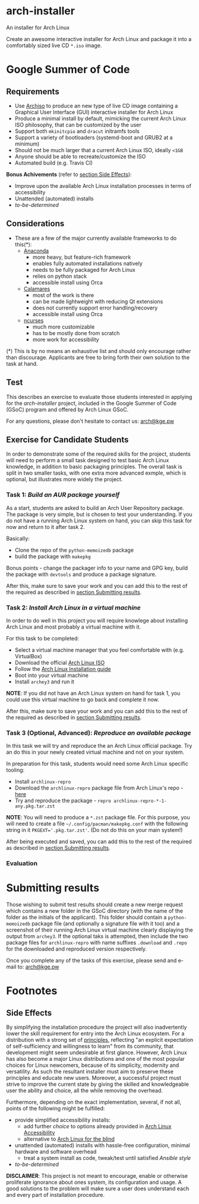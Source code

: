 # arch-installer
An installer for Arch Linux

Create an awesome interactive installer for Arch Linux and package it into a comfortably sized live CD `*.iso` image.

# Google Summer of Code

## Requirements

 * Use [Archiso](https://wiki.archlinux.org/index.php/Archiso) to produce an new type of live CD image containing a Graphical User Interface (GUI) interactive installer for Arch Linux
 * Produce a minimal install by default, mimicking the current Arch Linux ISO philosophy, that can be customized by the user
 * Support both `mkinitcpio` and `dracut` initramfs tools
 * Support a variety of bootloaders (systemd-boot and GRUB2 at a minimum)
 * Should not be much larger that a current Arch Linux ISO, ideally `<1GB`
 * Anyone should be able to recreate/customize the ISO
 * Automated build (e.g. Travis CI)

**Bonus Achivements** (refer to [section Side Effects](#side-effects)):
 * Improve upon the available Arch Linux installation processes in terms of accessibility
 * Unattended (automated) installs
 * *to-be-determined*

## Considerations
  * These are a few of the major currently available frameworks to do this(&ast;):
    - [Anaconda](https://fedoraproject.org/wiki/Anaconda)
      - more heavy, but feature-rich framework
      - enables fully automated installations natively
      - needs to be fully packaged for Arch Linux
      - relies on python stack
      - accessible install using Orca
    - [Calamares](https://calamares.io/)
      - most of the work is there
      - can be made lightweight with reducing Qt extensions
      - does not currently support error handling/recovery
      - accessible install using Orca
    - [ncurses](https://www.gnu.org/software/ncurses/)
      - much more customizable
      - has to be mostly done from scratch
      - more work for accessibility

(&ast;) This is by no means an exhaustive list and should only encourage rather than discourage. Applicants are free
to bring forth their own solution to the task at hand.

## Test

This describes an exercise to evaluate those students interested in applying for
the *arch-installer* project,
included in the Google Summer of Code (GSoC) program and offered by Arch Linux GSoC.

For any questions, please don't hesitate to contact us: arch@kge.pw

## Exercise for Candidate Students

In order to demonstrate some of the required skills for the project,
students will need to perform a small task designed to test basic Arch Linux
knowledge, in addition to basic packaging principles.
The overall task is split in two smaller tasks, with one extra more advanced exmple,
which is optional, but illustrates more widely the project.

### Task 1: *Build an AUR package yourself*

As a start, students are asked to build an Arch User Repository package.
The package is very simple, but is chosen to test your understanding.
If you do not have a running Arch Linux system on hand, you can skip this task
for now and return to it after task 2.

Basically:
  * Clone the repo of the `python-memoizedb` package
  * build the package with `makepkg`

Bonus points - change the packager info to your name and GPG key, build
the package with `devtools` and produce a package signature.

After this, make sure to save your work and you can add this to the rest of the required
as described in [section Submitting results](#submitting-results).

### Task 2: *Install Arch Linux in a virtual machine*

In order to do well in this project you will require knowlege about
installing Arch Linux and most probably a virtual machine with it.

For this task to be completed:
  * Select a virtual machine manager that you feel comfortable with (e.g. VirtualBox)
  * Download the official [Arch Linux ISO](https://www.archlinux.org/download/)
  * Follow the [Arch Linux Installation guide](https://wiki.archlinux.org/index.php/Installation_guide)
  * Boot into your virtual machine
  * Install `archey3` and run it

**NOTE**: If you did not have an Arch Linux system on hand for task 1, you could
use this virtual machine to go back and complete it now.

After this, make sure to save your work and you can add this to the rest of the required
as described in [section Submitting results](#submitting-results).

### Task 3 (Optional, Advanced): *Reproduce an available package*

In this task we will try and reproduce the an Arch Linux official package.
Try an do this in your newly created virtual machine and not on your system.

In preparation for this task, students would need some Arch Linux specific tooling:

  * Install `archlinux-repro`
  * Download the `archlinux-repro` package file from Arch Linux's repo - [here](https://www.archlinux.org/packages/community/any/archlinux-repro/download/)
  * Try and reproduce the package - `repro archlinux-repro-*-1-any.pkg.tar.zst`

**NOTE**: You will need to produce a `*.zst` package file. For this purpose,
you will need to create a file `~/.config/pacman/makepkg.conf` with the following
string in it `PKGEXT='.pkg.tar.zst'`. (Do not do this on your main system!)

After being executed and saved, you can add this to the rest of the required
as described in [section Submitting results](#submitting-results).

### Evaluation


# Submitting results

Those wishing to submit test results should create a new merge request
which contains a new folder in the GSoC directory (with the name of the folder
as the initials of the applicant).
This folder should contain a `python-memoizedb` package file (and optionally a signature
file with it too) and a screenshot of their running Arch Linux virtual machine clearly displaying
the output from `archey3`.
If the optional taks is attempted, then include the two package files for `archlinux-repro` with name suffixes `.download` and `.repo` for the downloaded and reproduced version respectively.

Once you complete any of the tasks of this exercise, please send and e-mail to: arch@kge.pw

# Footnotes

## Side Effects
By simplifying the installation procedure the project will also inadvertently
lower the skill requirement for entry into the Arch Linux ecosystem.
For a distribution with a strong set of [principles](https://wiki.archlinux.org/index.php/Arch_Linux#Principles),
reflecting "an explicit expectation of self-sufficiency and willingness to learn"
from its community, that development might seem undesirable at first glance.
However, Arch Linux has also become a major Linux distributions and
one of the most popular choices for Linux newcomers, because of its
simplicity, modernity and versatility.
As such the resultant installer must aim to preserve these principles and
educate new users. Moreover, a successful project must strive to improve
the current state by giving the skilled and knowledgeable user
the ability and choice, all the while removing the overhead.

Furthermore, depending on the exact implementation, several, if not all, points of the following might be fulfilled:
 * provide simplified accessibility installs:
   - add further *choice* to options already provided in [Arch Linux Accessibility](https://wiki.archlinux.org/index.php/Accessibility)
   - alternative to [Arch Linux for the blind](https://wiki.archlinux.org/index.php/TalkingArch)
 * unattended (automated) installs with hassle-free configuration, minimal hardware and software overhead
   - treat a system install as code, tweak/test until satisfied *Ansible style*
 * *to-be-determined*

**DISCLAIMER**: This project is not meant to encourage, enable or otherwise proliferate
ignorance about ones system, its configuration and usage. A good solutions to the problem
will make sure a user does understand each and every part of installation procedure.
